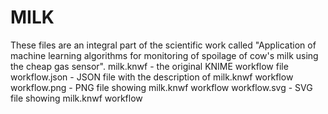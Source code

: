 # MILK
These files are an integral part of the scientific work called "Application of machine learning algorithms for monitoring of spoilage of cow's milk using the cheap gas sensor".
milk.knwf - the original KNIME workflow file
workflow.json - JSON file with the description of milk.knwf workflow
workflow.png - PNG file showing milk.knwf workflow
workflow.svg - SVG file showing milk.knwf workflow
